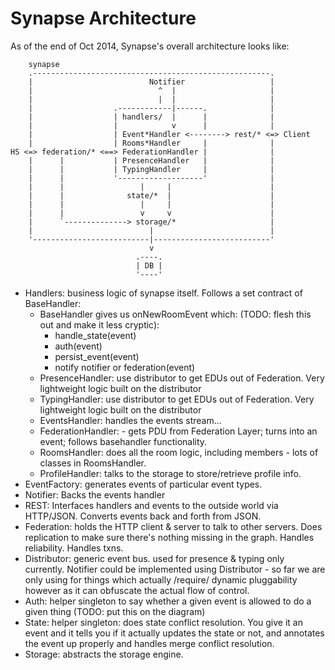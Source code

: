 Synapse Architecture
====================

As of the end of Oct 2014, Synapse's overall architecture looks like:

        synapse
        .-----------------------------------------------------.
        |                          Notifier                   |
        |                            ^  |                     |
        |                            |  |                     |
        |                  .------------|------.              |
        |                  | handlers/  |      |              |
        |                  |            v      |              |
        |                  | Event*Handler <--------> rest/* <=> Client
        |                  | Rooms*Handler     |              |
    HS <=> federation/* <==> FederationHandler |              |
        |      |           | PresenceHandler   |              |
        |      |           | TypingHandler     |              |
        |      |           '-------------------'              |
        |      |                 |     |                      |
        |      |              state/*  |                      |
        |      |                 |     |                      |
        |      |                 v     v                      |
        |      `--------------> storage/*                     |
        |                          |                          |
        '--------------------------|--------------------------'
                                   v
                                .----.
                                | DB |
                                '----'

-   Handlers: business logic of synapse itself. Follows a set contract of BaseHandler:
    -   BaseHandler gives us onNewRoomEvent which: (TODO: flesh this out and make it less cryptic):
        -   handle_state(event)
        -   auth(event)
        -   persist_event(event)
        -   notify notifier or federation(event)
    -   PresenceHandler: use distributor to get EDUs out of Federation.
        Very lightweight logic built on the distributor
    -   TypingHandler: use distributor to get EDUs out of Federation.
        Very lightweight logic built on the distributor
    -   EventsHandler: handles the events stream\...
    -   FederationHandler: - gets PDU from Federation Layer; turns into
        an event; follows basehandler functionality.
    -   RoomsHandler: does all the room logic, including members - lots
        of classes in RoomsHandler.
    -   ProfileHandler: talks to the storage to store/retrieve profile
        info.
-   EventFactory: generates events of particular event types.
-   Notifier: Backs the events handler
-   REST: Interfaces handlers and events to the outside world via
    HTTP/JSON. Converts events back and forth from JSON.
-   Federation: holds the HTTP client & server to talk to other servers.
    Does replication to make sure there\'s nothing missing in the graph.
    Handles reliability. Handles txns.
-   Distributor: generic event bus. used for presence & typing only
    currently. Notifier could be implemented using Distributor - so far
    we are only using for things which actually /require/ dynamic
    pluggability however as it can obfuscate the actual flow of control.
-   Auth: helper singleton to say whether a given event is allowed to do
    a given thing (TODO: put this on the diagram)
-   State: helper singleton: does state conflict resolution. You give it
    an event and it tells you if it actually updates the state or not,
    and annotates the event up properly and handles merge conflict
    resolution.
-   Storage: abstracts the storage engine.

